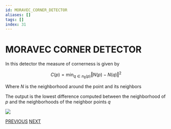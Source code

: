 ```yaml
---
id: MORAVEC_CORNER_DETECTOR
aliases: []
tags: []
index: 31
---
```


# MORAVEC CORNER DETECTOR

In this detector the measure of cornerness is given by

$$
C(p) = \min_{q \in n_8(p)}{\Vert N(p)-N(q)\Vert^2}
$$

Where $N$ is the neighborhood around the point and its neighbors

The output is the lowest difference computed between the neighborhood of $p$ and the neighborhoods of the neighbor points $q$

![](computer_vision/Pasted_image_20240310153802.png)

[PREVIOUS](pages/local_features/ZERO_CROSSING_EDGE_DETECTION.md) [NEXT](computer_vision/local_features/HARRIS_CORNER_DETECTOR.md)
